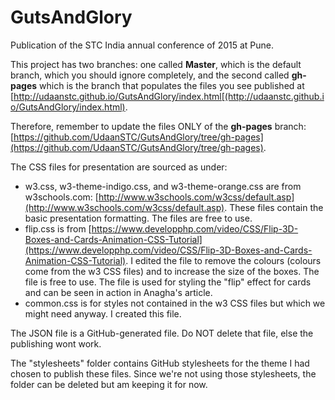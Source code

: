 # GutsAndGlory
Publication of the STC India annual conference of 2015 at Pune.

This project has two branches: one called **Master**, which is the default branch, which you should ignore completely, and the second called **gh-pages** which is the branch that populates the files you see published at [http://udaanstc.github.io/GutsAndGlory/index.html[(http://udaanstc.github.io/GutsAndGlory/index.html).

Therefore, remember to update the files ONLY of the **gh-pages** branch: [https://github.com/UdaanSTC/GutsAndGlory/tree/gh-pages](https://github.com/UdaanSTC/GutsAndGlory/tree/gh-pages).

The CSS files for presentation are sourced as under:
- w3.css, w3-theme-indigo.css, and w3-theme-orange.css are from w3schools.com: [http://www.w3schools.com/w3css/default.asp](http://www.w3schools.com/w3css/default.asp). These files contain the basic presentation formatting. The files are free to use.
- flip.css is from [https://www.developphp.com/video/CSS/Flip-3D-Boxes-and-Cards-Animation-CSS-Tutorial](https://www.developphp.com/video/CSS/Flip-3D-Boxes-and-Cards-Animation-CSS-Tutorial). I edited the file to remove the colours (colours come from the w3 CSS files) and to increase the size of the boxes. The file is free to use. The file is used for styling the "flip" effect for cards and can be seen in action in Anagha's article.
- common.css is for styles not contained in the w3 CSS files but which we might need anyway. I created this file.
 
The JSON file is a GitHub-generated file. Do NOT delete that file, else the publishing wont work.

The "stylesheets" folder contains GitHub stylesheets for the theme I had chosen to publish these files. Since we're not using those stylesheets, the folder can be deleted but am keeping it for now.
